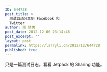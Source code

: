 ```yaml
---
ID: 644728
post_title: >
  测试自动分享到 Facebook 和
  Twitter
author: 南 靖男
post_date: 2012-12-06 23:14:48
post_excerpt: ""
layout: post
permalink: https://larryli.cn/2012/12/644728
published: true
---
```

只是一篇测试日志，看看 Jetpack 的 Sharing 功能。
